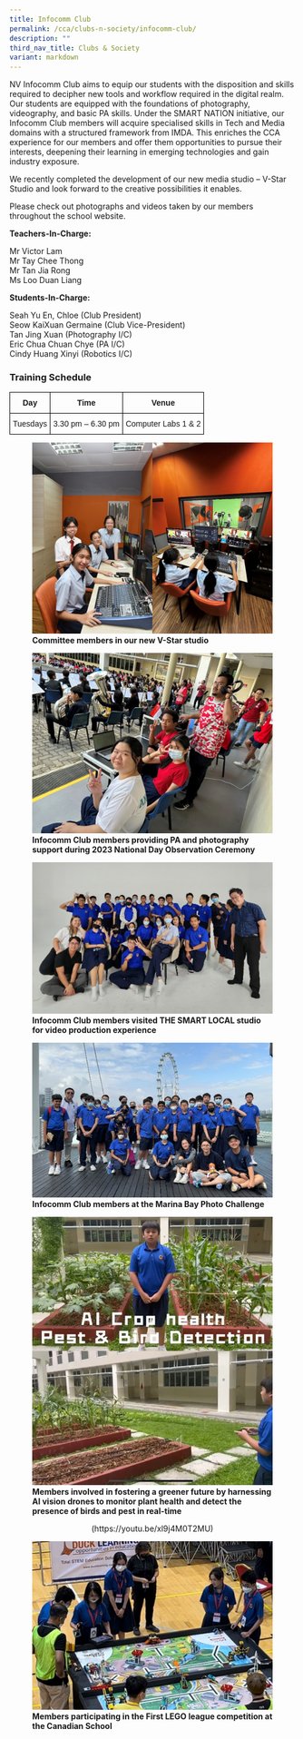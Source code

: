 ```yaml
---
title: Infocomm Club
permalink: /cca/clubs-n-society/infocomm-club/
description: ""
third_nav_title: Clubs & Society
variant: markdown
---
```

NV Infocomm Club aims to equip our students with the disposition and skills required to decipher new tools and workflow required in the digital realm. Our students are equipped with the foundations of photography, videography, and basic PA skills. Under the SMART NATION initiative, our Infocomm Club members will acquire specialised skills in Tech and Media domains with a structured framework from IMDA. This enriches the CCA experience for our members and offer them opportunities to pursue their interests, deepening their learning in emerging technologies and gain industry exposure. 

We recently completed the development of our new media studio – V-Star Studio and look forward to the creative possibilities it enables.

Please check out photographs and videos taken by our members throughout the school website.

**Teachers-In-Charge:**

Mr Victor Lam   <br>
Mr Tay Chee Thong <br>
Mr Tan Jia Rong<br>
Ms Loo Duan Liang

**Students-In-Charge:**

Seah Yu En, Chloe (Club President) <br>
Seow KaiXuan Germaine (Club Vice-President)<br>
Tan Jing Xuan (Photography I/C)<br>
Eric Chua Chuan Chye (PA I/C)<br>
Cindy Huang Xinyi (Robotics I/C)


### Training Schedule

<style type="text/css">
.tg  {border-collapse:collapse;border-spacing:0;}
.tg td{border-color:black;border-style:solid;border-width:1px;font-family:Arial, sans-serif;font-size:14px;
  overflow:hidden;padding:10px 5px;word-break:normal;}
.tg th{border-color:black;border-style:solid;border-width:1px;font-family:Arial, sans-serif;font-size:14px;
  font-weight:normal;overflow:hidden;padding:10px 5px;word-break:normal;}
.tg .tg-baqh{text-align:center;vertical-align:top}
.tg .tg-amwm{font-weight:bold;text-align:center;vertical-align:top}
</style>
<table class="tg">
<thead>
  <tr>
    <th class="tg-amwm">Day</th>
    <th class="tg-amwm">Time</th>
    <th class="tg-amwm">Venue</th>
  </tr>
</thead>
<tbody>
  <tr>
    <td class="tg-baqh">Tuesdays</td>
    <td class="tg-baqh"> 3.30 pm – 6.30 pm</td>
    <td class="tg-baqh">Computer Labs 1 &amp; 2</td>
  </tr>
</tbody>
</table>

<figure>
    <img src="/images/CCA/Infocomm%20Club/ifc1and2.jpg">
    <figcaption><strong>Committee members in our new V-Star studio</strong></figcaption>
</figure>
<figure>
    <img src="/images/CCA/Infocomm%20Club/ifc3.jpg">
    <figcaption><strong>Infocomm Club members providing PA and photography support during 2023 National Day Observation Ceremony</strong></figcaption>
</figure>
<figure>
    <img src="/images/CCA/Infocomm%20Club/ifc4.jpg">
    <figcaption><strong>Infocomm Club members visited THE SMART LOCAL studio for video production experience</strong></figcaption>
</figure>
<figure>
    <img src="/images/CCA/Infocomm%20Club/ifc5.jpg">
    <figcaption><strong>Infocomm Club members at the Marina Bay Photo Challenge</strong></figcaption>
</figure>
<figure>
    <img src="/images/CCA/Infocomm%20Club/ifc6and7.jpg">
    <figcaption><strong>Members involved in fostering a greener future by harnessing AI vision drones to monitor plant health and detect the presence of birds and pest in real-time</strong></figcaption>
</figure>

<center>(https://youtu.be/xl9j4M0T2MU)</center>

<figure>
    <img src="/images/CCA/Infocomm%20Club/ifc8.jpg">
    <figcaption><strong>Members participating in the First LEGO league competition at the Canadian School</strong></figcaption>
</figure>


